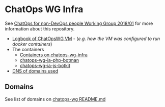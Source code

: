 # ChatOps WG Infra
See [ChatOps for non-DevOps people Working Group 2018/01](https://github.com/fititnt/chatops-wg)
for more information about this repository.

- [Logbook of ChatOpsWG VM](logbook/chatopswg.sh) - (_e.g. how the VM was configured to run docker containers_)
- The containers
  - [Containers on chatops-wg-infra](containers/chatopswg)
  - [chatops-wg-ia-php-botman](https://github.com/fititnt/chatops-wg-ia-php-botman)
  - [chatops-wg-ia-js-botkit](https://github.com/fititnt/chatops-wg-ia-js-botkit)
- [DNS of domains used](dns.tsv)

## Domains

See list of domains on [chatops-wg README.md](https://github.com/fititnt/chatops-wg#deliverables-of-the-group-so-far)
